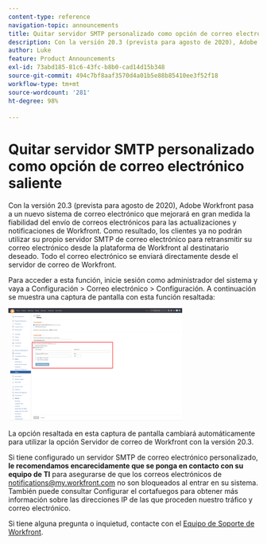 ```yaml
---
content-type: reference
navigation-topic: announcements
title: Quitar servidor SMTP personalizado como opción de correo electrónico saliente
description: Con la versión 20.3 (prevista para agosto de 2020), Adobe Workfront pasa a un nuevo sistema de correo electrónico que mejorará en gran medida la fiabilidad del envío de correos electrónicos para las actualizaciones y notificaciones de Workfront. Como resultado, los clientes ya no podrán utilizar su propio servidor SMTP de correo electrónico para retransmitir su correo electrónico desde la plataforma de Workfront al destinatario deseado. Todo el correo electrónico se enviará directamente desde el servidor de correo de Workfront.
author: Luke
feature: Product Announcements
exl-id: 73abd185-81c6-43fc-b8b0-cad14d15b348
source-git-commit: 494c7bf8aaf3570d4a01b5e88b85410ee3f52f18
workflow-type: tm+mt
source-wordcount: '281'
ht-degree: 98%

---
```


# Quitar servidor SMTP personalizado como opción de correo electrónico saliente

Con la versión 20.3 (prevista para agosto de 2020), Adobe Workfront pasa a un nuevo sistema de correo electrónico que mejorará en gran medida la fiabilidad del envío de correos electrónicos para las actualizaciones y notificaciones de Workfront. Como resultado, los clientes ya no podrán utilizar su propio servidor SMTP de correo electrónico para retransmitir su correo electrónico desde la plataforma de Workfront al destinatario deseado. Todo el correo electrónico se enviará directamente desde el servidor de correo de Workfront.

Para acceder a esta función, inicie sesión como administrador del sistema y vaya a Configuración > Correo electrónico > Configuración. A continuación se muestra una captura de pantalla con esta función resaltada:

![Configuración del servidor de correo electrónico](assets/email-server-settings-350x226.png)

La opción resaltada en esta captura de pantalla cambiará automáticamente para utilizar la opción Servidor de correo de Workfront con la versión 20.3.

Si tiene configurado un servidor SMTP de correo electrónico personalizado, **le recomendamos encarecidamente que se ponga en contacto con su equipo de TI** para asegurarse de que los correos electrónicos de notifications@my.workfront.com no son bloqueados al entrar en su sistema. También puede consultar Configurar el cortafuegos para obtener más información sobre las direcciones IP de las que proceden nuestro tráfico y correo electrónico.

Si tiene alguna pregunta o inquietud, contacte con el [Equipo de Soporte de Workfront](https://experienceleague.adobe.com/es?support-tab=home#support).
